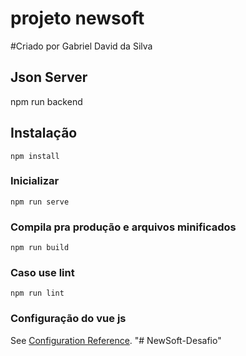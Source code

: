 # projeto newsoft

#Criado por Gabriel David da Silva

## Json Server 

npm run backend

## Instalação
```
npm install
```

### Inicializar
```
npm run serve
```

### Compila pra produção e arquivos minificados
```
npm run build
```

### Caso use lint
```
npm run lint
```

### Configuração do vue js
See [Configuration Reference](https://cli.vuejs.org/config/).
"# NewSoft-Desafio" 
